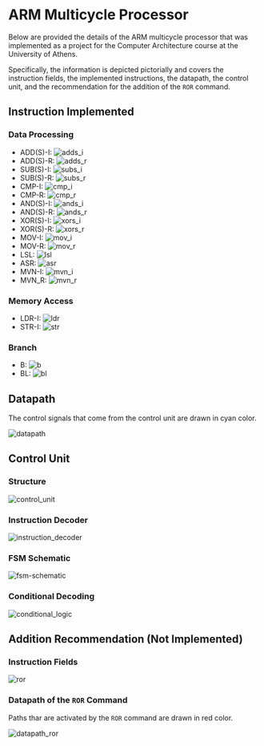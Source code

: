 # ARM Multicycle Processor

Below are provided the details of the ARM multicycle processor that was implemented as a project for the Computer Architecture course at the University of Athens.

Specifically, the information is depicted pictorially and covers the instruction fields, the implemented instructions, the datapath, the control unit, and the recommendation for the addition of the `ROR` command.

## Instruction Implemented

### Data Processing

- ADD(S)-I: ![adds_i](./README/adds_i.png "adds_i")
- ADD(S)-R: ![adds_r](./README/adds_r.png "adds_r")
- SUB(S)-I: ![subs_i](./README/subs_i.png "subs_i")
- SUB(S)-R: ![subs_r](./README/subs_r.png "subs_r")
- CMP-I: ![cmp_i](./README/cmp_i.png "cmp_i")
- CMP-R: ![cmp_r](./README/cmp_r.png "cmp_r")
- AND(S)-I: ![ands_i](./README/ands_i.png "ands_i")
- AND(S)-R: ![ands_r](./README/ands_r.png "ands_r")
- XOR(S)-I: ![xors_i](./README/xors_i.png "xors_i")
- XOR(S)-R: ![xors_r](./README/xors_r.png "xors_r")
- MOV-I: ![mov_i](./README/mov_i.png "mov_i")
- MOV-R: ![mov_r](./README/mov_r.png "mov_r")
- LSL: ![lsl](./README/lsl.png "lsl")
- ASR: ![asr](./README/asr.png "asr")
- MVN-I: ![mvn_i](./README/mvn_i.png "mvn_i")
- MVN_R: ![mvn_r](./README/mvn_r.png "mvn_r")

### Memory Access

- LDR-I: ![ldr](./README/ldr.png "ldr")
- STR-I: ![str](./README/str.png "str")

### Branch

- B: ![b](./README/b.png "b")
- BL: ![bl](./README/bl.png "bl")

## Datapath

The control signals that come from the control unit are drawn in cyan color.

![datapath](./README/datapath.png "datapath")

## Control Unit

### Structure

![control_unit](./README/control_unit.png "control_unit")

### Instruction Decoder

![instruction_decoder](./README/instruction_decoder.png "instruction_decoder")

### FSM Schematic

![fsm-schematic](./README/fsm-schematic.png "fsm-schematic")

### Conditional Decoding

![conditional_logic](./README/conditional_logic.png "conditional_logic")

## Addition Recommendation (Not Implemented)

### Instruction Fields

![ror](./README/ror.png "ror")

### Datapath of the `ROR` Command

Paths thar are activated by the `ROR` command are drawn in red color.

![datapath_ror](./README/datapath_ror.png "datapath_ror")
